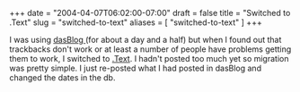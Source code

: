 +++
date = "2004-04-07T06:02:00-07:00"
draft = false
title = "Switched to .Text"
slug = "switched-to-text"
aliases = [
	"switched-to-text"
]
+++
<P>I was using <A href="http://www.dasBlog.net">dasBlog </A>(for about a day and a half) but when I found out that trackbacks don't work or at least a number of people have problems getting them to work, I switched to <A href="http://scottwater.com/blog">.Text</A>. I hadn't posted too much yet so migration was pretty simple. I just re-posted what I had posted in dasBlog and changed the dates in the db.</P>